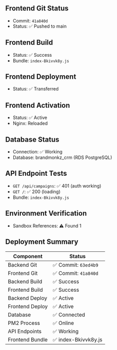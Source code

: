 ## Frontend Git Status
- Commit: `41a840d`
- Status: ✅ Pushed to main

## Frontend Build
- Status: ✅ Success
- Bundle: `index-Bkivvk8y.js`

## Frontend Deployment
- Status: ✅ Transferred

## Frontend Activation
- Status: ✅ Active
- Nginx: Reloaded

## Database Status
- Connection: ✅ Working
- Database: brandmonkz_crm (RDS PostgreSQL)

## API Endpoint Tests

- `GET /api/campaigns`: ✅ 401 (auth working)
- `GET /`: ✅ 200 (loading)
- Bundle: `index-Bkivvk8y.js`

## Environment Verification
- Sandbox References: ⚠️ Found        1

## Deployment Summary

| Component | Status |
|-----------|--------|
| Backend Git | ✅ Commit: `63ed4b9` |
| Frontend Git | ✅ Commit: `41a840d` |
| Backend Build | ✅ Success |
| Frontend Build | ✅ Success |
| Backend Deploy | ✅ Active |
| Frontend Deploy | ✅ Active |
| Database | ✅ Connected |
| PM2 Process | ✅ Online |
| API Endpoints | ✅ Working |
| Frontend Bundle | ✅ index-Bkivvk8y.js |

